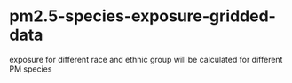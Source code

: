 # pm2.5-species-exposure-gridded-data
exposure for different race and ethnic group will be calculated for different PM species
